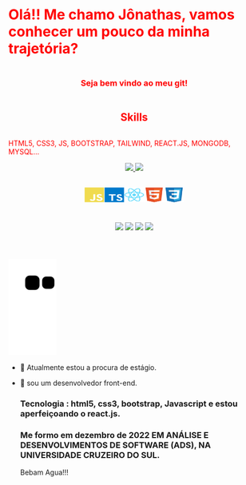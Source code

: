 <div style="align-items: center; color: red; display: flex; flex-direction: column; justify-content: center;">
    <h1>Olá!! Me chamo Jônathas, vamos conhecer um pouco da minha trajetória?</h1>
    <h3>Seja bem vindo ao meu git!</h3>
    <h2>Skills</h2>
    <p>HTML5, CSS3, JS, BOOTSTRAP, TAILWIND, REACT.JS, MONGODB, MYSQL...</p>
</div>
<div align="center">
    <a href="https://github.com/Jonathasds">
        <img height="180em"
            src="https://github-readme-stats.vercel.app/api?username=Jonathasds&show_icons=true&theme=dark&include_all_commits=true&count_private=true" />
        <img height="180em"
            src="https://github-readme-stats.vercel.app/api/top-langs/?username=Jonathasds&layout=compact&langs_count=7&theme=dracula" />
</div>
<div style="display: inline_block; display: flex; justify-content: center;padding-top: 30px;"><br>
    <img align="center" alt="JD-Js" height="30" width="40"
        src="https://raw.githubusercontent.com/devicons/devicon/master/icons/javascript/javascript-plain.svg">
    <img align="center" alt="JD-Ts" height="30" width="40"
        src="https://raw.githubusercontent.com/devicons/devicon/master/icons/typescript/typescript-plain.svg">
    <img align="center" alt="JD-React" height="30" width="40"
        src="https://raw.githubusercontent.com/devicons/devicon/master/icons/react/react-original.svg">
    <img align="center" alt="JD-HTML" height="30" width="40"
        src="https://raw.githubusercontent.com/devicons/devicon/master/icons/html5/html5-original.svg">
    <img align="center" alt="JD-CSS" height="30" width="40"
        src="https://raw.githubusercontent.com/devicons/devicon/master/icons/css3/css3-original.svg">

</div>



<div style="display: flex; justify-content: center; flex-direction: column; align-items: center; padding: 40px;">
    <div>
        <a href="https://www.instagram.com/sjonathads/" target="_blank"><img
                src="https://img.shields.io/badge/-Instagram-%23E4405F?style=for-the-badge&logo=instagram&logoColor=white"
                target="_blank"></a>
        <a href="mailto:jonathadelgado@gmail.com"><img
                src="https://img.shields.io/badge/-Gmail-%23333?style=for-the-badge&logo=gmail&logoColor=white"
                target="_blank"></a>
        <a href="https://www.linkedin.com/in/j%C3%B4nathas-delgado-2a6b51102/" target="_blank"><img
                src="https://img.shields.io/badge/-LinkedIn-%230077B5?style=for-the-badge&logo=linkedin&logoColor=white"
                target="_blank"></a>
        <a href="https://wa.me/5522981818181" target="_blank"><img
                src="https://img.shields.io/badge/WhatsApp-25D366?style=for-the-badge&logo=whatsapp&logoColor=white"
                target="_blank"></a>
    </div>
   
</div>

![snake gif](https://github.com/Formandodev/Formandodev/blob/output/github-contribution-grid-snake.svg)
            
    
    
- 🔭 Atualmente estou a procura de estágio.
- 🌱 sou um desenvolvedor front-end.
    ### Tecnologia : html5, css3, bootstrap, Javascript  e estou aperfeiçoando o react.js.
    ### Me formo em dezembro de 2022 EM ANÁLISE E DESENVOLVIMENTOS DE SOFTWARE (ADS), NA UNIVERSIDADE CRUZEIRO DO SUL.
   

    Bebam Agua!!!

